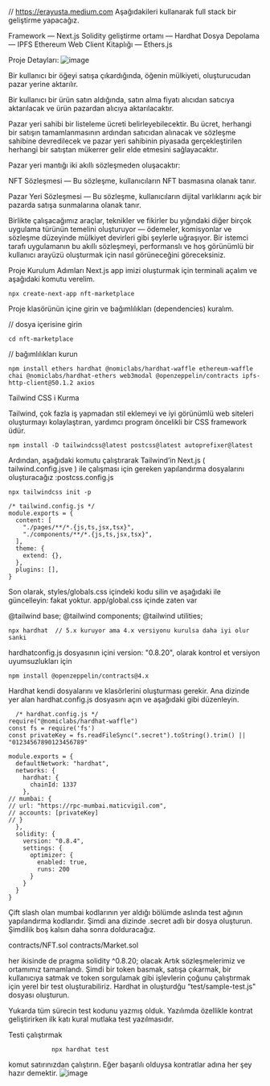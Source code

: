 // https://erayusta.medium.com
Aşağıdakileri kullanarak full stack bir geliştirme yapacağız.

Framework — Next.js
Solidity geliştirme ortamı — Hardhat
Dosya Depolama — IPFS
Ethereum Web Client Kitaplığı — Ethers.js

Proje Detayları:
![image](https://github.com/Madmin27/contract_deploy/assets/94014225/810798ef-70e1-4aac-82b5-26f1c5222a75)

Bir kullanıcı bir öğeyi satışa çıkardığında, öğenin mülkiyeti, oluşturucudan pazar yerine aktarılır.

Bir kullanıcı bir ürün satın aldığında, satın alma fiyatı alıcıdan satıcıya aktarılacak ve ürün pazardan alıcıya aktarılacaktır.

Pazar yeri sahibi bir listeleme ücreti belirleyebilecektir. Bu ücret, herhangi bir satışın tamamlanmasının ardından satıcıdan alınacak ve sözleşme sahibine devredilecek ve pazar yeri sahibinin piyasada gerçekleştirilen herhangi bir satıştan mükerrer gelir elde etmesini sağlayacaktır.

Pazar yeri mantığı iki akıllı sözleşmeden oluşacaktır:

NFT Sözleşmesi — Bu sözleşme, kullanıcıların NFT basmasına olanak tanır.

Pazar Yeri Sözleşmesi — Bu sözleşme, kullanıcıların dijital varlıklarını açık bir pazarda satışa sunmalarına olanak tanır.

Birlikte çalışacağımız araçlar, teknikler ve fikirler bu yığındaki diğer birçok uygulama türünün temelini oluşturuyor — ödemeler, komisyonlar ve sözleşme düzeyinde mülkiyet devirleri gibi şeylerle uğraşıyor. Bir istemci tarafı uygulamanın bu akıllı sözleşmeyi, performanslı ve hoş görünümlü bir kullanıcı arayüzü oluşturmak için nasıl görüneceğini göreceksiniz.

Proje Kurulum Adımları
Next.js app imizi oluşturmak için terminali açalım ve aşağıdaki komutu verelim.

    npx create-next-app nft-marketplace

Proje klasörünün içine girin ve bağımlılıkları (dependencies) kuralım.

// dosya içerisine girin

    cd nft-marketplace
// bağımlılıkları kurun
  
    npm install ethers hardhat @nomiclabs/hardhat-waffle ethereum-waffle chai @nomiclabs/hardhat-ethers web3modal @openzeppelin/contracts ipfs-http-client@50.1.2 axios

Tailwind CSS i Kurma

Tailwind, çok fazla iş yapmadan stil eklemeyi ve iyi görünümlü web siteleri oluşturmayı kolaylaştıran, yardımcı program öncelikli bir CSS framework üdür.

    npm install -D tailwindcss@latest postcss@latest autoprefixer@latest
Ardından, aşağıdaki komutu çalıştırarak Tailwind’in Next.js ( tailwind.config.jsve ) ile çalışması için gereken yapılandırma dosyalarını oluşturacağız :postcss.config.js

    npx tailwindcss init -p

    /* tailwind.config.js */
    module.exports = {
      content: [
        "./pages/**/*.{js,ts,jsx,tsx}",
        "./components/**/*.{js,ts,jsx,tsx}",
      ],
      theme: {
        extend: {},
      },
      plugins: [],
    }
Son olarak, styles/globals.css içindeki kodu silin ve aşağıdaki ile güncelleyin: fakat yoktur. app/global.css içinde zaten var

@tailwind base;
@tailwind components;
@tailwind utilities;

    npx hardhat  // 5.x kuruyor ama 4.x versiyonu kurulsa daha iyi olur sanki
hardhatconfig.js dosyasının içini  version: "0.8.20", olarak kontrol et
versiyon uyumsuzlukları için 

    npm install @openzeppelin/contracts@4.x 
    
  Hardhat kendi dosyalarını ve klasörlerini oluşturması gerekir. Ana dizinde yer alan hardhat.config.js dosyasını açın ve aşağıdaki gibi düzenleyin.

      /* hardhat.config.js */
    require("@nomiclabs/hardhat-waffle")
    const fs = require('fs')
    const privateKey = fs.readFileSync(".secret").toString().trim() || "01234567890123456789"
    
    module.exports = {
      defaultNetwork: "hardhat",
      networks: {
        hardhat: {
          chainId: 1337
        },
    // mumbai: {
    // url: "https://rpc-mumbai.maticvigil.com",
    // accounts: [privateKey]
    // }
      },
      solidity: {
        version: "0.8.4",
        settings: {
          optimizer: {
            enabled: true,
            runs: 200
          }
        }
      }
    }

Çift slash olan mumbai kodlarının yer aldığı bölümde aslında test ağının yapılandırma kodlarıdır. Şimdi ana dizinde .secret adlı bir dosya oluşturun. Şimdilik boş kalsın daha sonra dolduracağız.

contracts/NFT.sol 
contracts/Market.sol 

her ikisinde de pragma solidity ^0.8.20; olacak
Artık sözleşmelerimiz ve ortamımız tamamlandı. Şimdi bir token basmak, satışa çıkarmak, bir kullanıcıya satmak ve token sorgulamak gibi işlevlerin çoğunu çalıştırmak için yerel bir test oluşturabiliriz. Hardhat in oluşturdğu “test/sample-test.js" dosyası oluşturun.

Yukarda tüm sürecin test kodunu yazmış olduk. Yazılımda özellikle kontrat geliştirirken ilk katı kural mutlaka test yazılmasıdır.

Testi çalıştırmak 
                
                npx hardhat test 
komut satırınızdan çalıştırın. Eğer başarılı olduysa kontratlar adına her şey hazır demektir.
![image](https://github.com/Madmin27/contract_deploy/assets/94014225/9308ee50-4cbb-4670-b135-83b20e118690)

